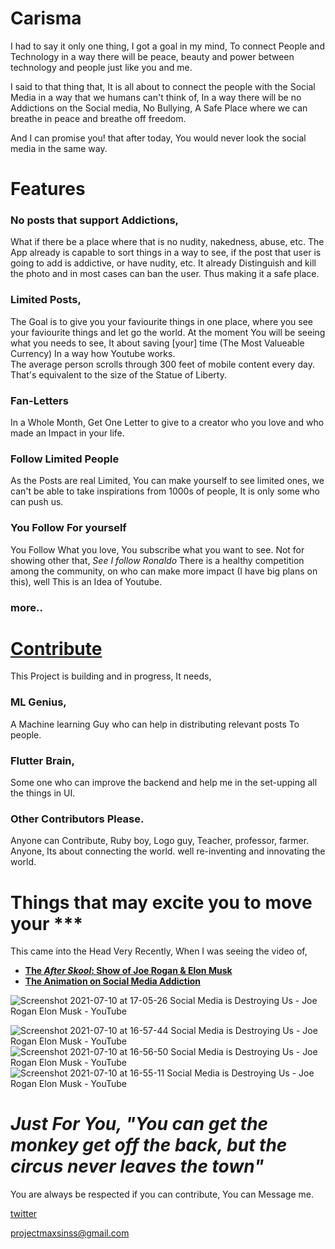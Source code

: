 # Carisma
I had to say it only one thing, I got a goal in my mind, To connect People and Technology in a way there will be peace, beauty and power between technology and people just like you and me.

I said to that thing that, It is all about to connect the people with the Social Media in a way that we humans can't think of, In a way there will be no Addictions on the Social media, No Bullying, A Safe Place where we can breathe in peace and breathe off freedom.

And I can promise you! that after today, You would never look the social media in the same way.

# Features


### No posts that support Addictions,
What if there be a place where that is no nudity, nakedness, abuse, etc. 
The App already is capable to sort things in a way to see, if the post that user is going to add is addictive, or have nudity, etc. It already Distinguish and kill the photo and in most cases can ban the user. Thus making it a safe place. 

### Limited Posts, 
The Goal is to give you your faviourite things in one place, where you see your faviourite things and let go the world.
At the moment You will be seeing what you needs to see, It about saving [your] time (The Most Valueable Currency) In a way how Youtube works.  
The average person scrolls through 300 feet of mobile content every day. That's equivalent to the size of the Statue of Liberty.

### Fan-Letters
In a Whole Month, Get One Letter to give to a creator who you love and who made an Impact in your life.

### Follow Limited People
As the Posts are real Limited, You can make yourself to see limited ones, we can't be able to take inspirations from 1000s of people, It is only some who can push us.

### You Follow For yourself
You Follow What you love, You subscribe what you want to see. Not for showing other that, *See I follow Ronaldo* There is a healthy competition among the community, on who can make more impact (I have big plans on this), well This is an Idea of Youtube.

### more..

<h1><a href = "https://twitter.com/projectmaxsinss">Contribute</a></h1>  
This Project is building and in progress, It needs, 

### ML Genius,
A Machine learning Guy who can help in distributing relevant posts To people.

### Flutter Brain,
Some one who can improve the backend and help me in the set-upping all the things in UI.

### Other Contributors Please.
Anyone can Contribute, Ruby boy, Logo guy, Teacher, professor, farmer. Anyone, Its about connecting the world. well re-inventing and innovating the world. 

# Things that may excite you to move your ***
This came into the Head Very Recently, When I was seeing the video of,
- [**The *After Skool*: Show of Joe Rogan & Elon Musk**](https://www.youtube.com/watch?v=eKcvth7okXQ)
- [**The Animation on Social Media Addiction**](https://youtu.be/QN11E74HIOE)


![Screenshot 2021-07-10 at 17-05-26 Social Media is Destroying Us - Joe Rogan Elon Musk - YouTube](https://user-images.githubusercontent.com/64954854/125161633-139d6b00-e1a1-11eb-8d44-6be22ff8b60a.png)

![Screenshot 2021-07-10 at 16-57-44 Social Media is Destroying Us - Joe Rogan Elon Musk - YouTube](https://user-images.githubusercontent.com/64954854/125161601-e3ee6300-e1a0-11eb-867b-b2706dfcc95d.png)
![Screenshot 2021-07-10 at 16-56-50 Social Media is Destroying Us - Joe Rogan Elon Musk - YouTube](https://user-images.githubusercontent.com/64954854/125161602-e51f9000-e1a0-11eb-9190-9e1a072e5733.png)
![Screenshot 2021-07-10 at 16-55-11 Social Media is Destroying Us - Joe Rogan Elon Musk - YouTube](https://user-images.githubusercontent.com/64954854/125161603-e650bd00-e1a0-11eb-9746-770a77e789f4.png)


<h1><i>Just For You, "You can get the monkey get off the back, but the circus never leaves the town"</i></h1>

You are always be respected if you can contribute, You can Message me. 

[twitter](https://twitter.com/projectmaxsinss)

[projectmaxsinss@gmail.com]()

